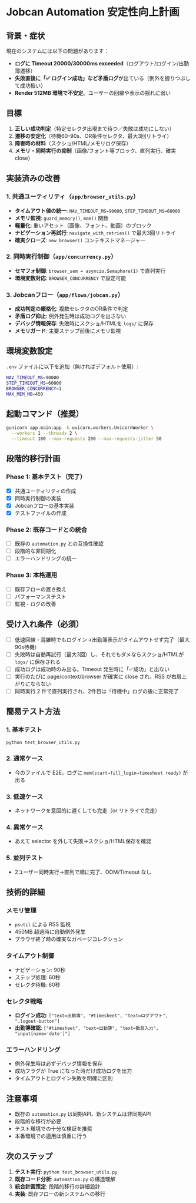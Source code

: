 # Jobcan Automation 安定性向上計画

## 背景・症状

現在のシステムには以下の問題があります：

- **ログに Timeout 20000/30000ms exceeded**（ログアウト/ログイン/出勤簿遷移）
- **失敗直後に「✅ ログイン成功」など矛盾ログ**が出ている（例外を握りつぶして成功扱い）
- **Render 512MB 環境で不安定**。ユーザーの回線や表示の揺れに弱い

## 目標

1. **正しい成功判定**（特定セレクタ出現まで待つ／失敗は成功にしない）
2. **遷移の安定化**（待機60–90s、OR条件セレクタ、最大3回リトライ）
3. **障害時の材料**（スクショ/HTML/メモリログ保存）
4. **メモリ・同時実行の抑制**（画像/フォント等ブロック、直列実行、確実 close）

## 実装済みの改善

### 1. 共通ユーティリティ（`app/browser_utils.py`）

- **タイムアウト値の統一**: `NAV_TIMEOUT_MS=90000`, `STEP_TIMEOUT_MS=60000`
- **メモリ監視**: `guard_memory()`, `mem()` 関数
- **軽量化**: 重いアセット（画像、フォント、動画）のブロック
- **ナビゲーション再試行**: `navigate_with_retries()` で最大3回リトライ
- **確実クローズ**: `new_browser()` コンテキストマネージャー

### 2. 同時実行制御（`app/concurrency.py`）

- **セマフォ制御**: `browser_sem = asyncio.Semaphore(1)` で直列実行
- **環境変数対応**: `BROWSER_CONCURRENCY` で設定可能

### 3. Jobcanフロー（`app/flows/jobcan.py`）

- **成功判定の厳格化**: 複数セレクタのOR条件で判定
- **矛盾ログ抑止**: 例外発生時は成功ログを出さない
- **デバッグ情報保存**: 失敗時にスクショ/HTMLを `logs/` に保存
- **メモリガード**: 主要ステップ前後にメモリ監視

## 環境変数設定

`.env` ファイルに以下を追加（無ければデフォルト使用）:

```bash
NAV_TIMEOUT_MS=90000
STEP_TIMEOUT_MS=60000
BROWSER_CONCURRENCY=1
MAX_MEM_MB=450
```

## 起動コマンド（推奨）

```bash
gunicorn app.main:app -k uvicorn.workers.UvicornWorker \
  --workers 1 --threads 2 \
  --timeout 180 --max-requests 200 --max-requests-jitter 50
```

## 段階的移行計画

### Phase 1: 基本テスト（完了）
- [x] 共通ユーティリティの作成
- [x] 同時実行制御の実装
- [x] Jobcanフローの基本実装
- [x] テストファイルの作成

### Phase 2: 既存コードとの統合
- [ ] 既存の `automation.py` との互換性確認
- [ ] 段階的な非同期化
- [ ] エラーハンドリングの統一

### Phase 3: 本格運用
- [ ] 既存フローの置き換え
- [ ] パフォーマンステスト
- [ ] 監視・ログの改善

## 受け入れ条件（必須）

- [ ] 低速回線・混雑時でもログイン→出勤簿表示がタイムアウトせず完了（最大90s待機）
- [ ] 失敗時は自動再試行（最大3回）し、それでもダメならスクショ/HTMLが `logs/` に保存される
- [ ] 成功ログは成功時のみ出る。Timeout 発生時に「✅成功」と出ない
- [ ] 実行のたびに page/context/browser が確実に close され、RSS が右肩上がりにならない
- [ ] 同時実行 2 件で直列実行され、2件目は「待機中」ログの後に正常完了

## 簡易テスト方法

### 1. 基本テスト
```bash
python test_browser_utils.py
```

### 2. 通常ケース
- 今のファイルで E2E。ログに `mem(start→fill_login→timesheet ready)` が出る

### 3. 低速ケース
- ネットワークを意図的に遅くしても完走（or リトライで完走）

### 4. 異常ケース
- あえて selector を外して失敗→スクショ/HTML保存を確認

### 5. 並列テスト
- 2ユーザー同時実行→直列で順に完了、OOM/Timeout なし

## 技術的詳細

### メモリ管理
- `psutil` による RSS 監視
- 450MB 超過時に自動例外発生
- ブラウザ終了時の確実なガベージコレクション

### タイムアウト制御
- ナビゲーション: 90秒
- ステップ処理: 60秒
- セレクタ待機: 60秒

### セレクタ戦略
- **ログイン成功**: `["text=出勤簿", "#timesheet", "text=ログアウト", ".logout-button"]`
- **出勤簿確認**: `["#timesheet", "text=出勤簿", "text=勤怠入力", "input[name='date']"]`

### エラーハンドリング
- 例外発生時は必ずデバッグ情報を保存
- 成功フラグが True になった時だけ成功ログを出力
- タイムアウトとログイン失敗を明確に区別

## 注意事項

- 既存の `automation.py` は同期API、新システムは非同期API
- 段階的な移行が必要
- テスト環境での十分な検証を推奨
- 本番環境での適用は慎重に行う

## 次のステップ

1. **テスト実行**: `python test_browser_utils.py`
2. **既存コード分析**: `automation.py` の構造理解
3. **統合計画策定**: 段階的移行の詳細設計
4. **実装**: 既存フローの新システムへの移行

